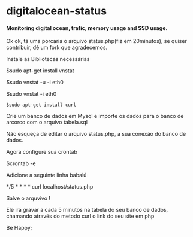 digitalocean-status
===================

#### Monitoring digital ocean, trafic, memory usage and SSD usage.

Ok ok, tá uma porcaria o arquivo status.php(fiz em 20minutos), se quiser contribuir, dê um fork que agradecemos.


Instale as Bibliotecas necessárias

  $sudo apt-get install vnstat
  
  $sudo vnstat -u -i eth0
  
  $sudo vnstat -i eth0
  


    $sudo apt-get install curl





Crie um banco de dados em Mysql e importe os dados para o banco de arcorco com o arquivo tabela.sql

Não esqueça de editar o arquivo status.php, a sua conexão do banco de dados. 



Agora configure sua crontab

  $crontab -e
  
  
Adicione a seguinte linha babalú

  */5 * * * * curl localhost/status.php
  
Salve o arquvivo !

Ele irá gravar a cada 5 minutos na tabela do seu banco de dados, chamando através do metodo curl o link do seu site em php



Be Happy;
